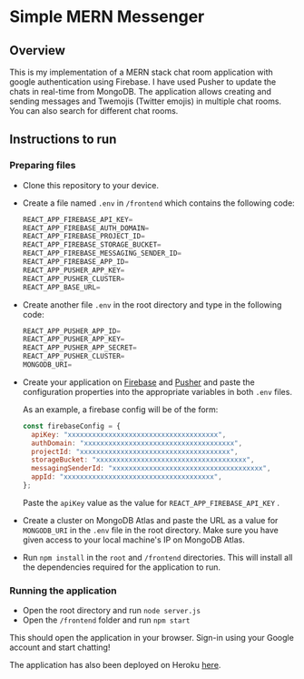 # Simple MERN Messenger

## Overview

This is my implementation of a MERN stack chat room application with google authentication using Firebase. I have used Pusher to update the chats in real-time from MongoDB. The application allows creating and sending messages and Twemojis (Twitter emojis) in multiple chat rooms. You can also search for different chat rooms.

## Instructions to run

### Preparing files

- Clone this repository to your device.
- Create a file named `.env` in `/frontend` which contains the following code:

  ```jsx
  REACT_APP_FIREBASE_API_KEY=
  REACT_APP_FIREBASE_AUTH_DOMAIN=
  REACT_APP_FIREBASE_PROJECT_ID=
  REACT_APP_FIREBASE_STORAGE_BUCKET=
  REACT_APP_FIREBASE_MESSAGING_SENDER_ID=
  REACT_APP_FIREBASE_APP_ID=
  REACT_APP_PUSHER_APP_KEY=
  REACT_APP_PUSHER_CLUSTER=
  REACT_APP_BASE_URL=
  ```

- Create another file `.env` in the root directory and type in the following code:

  ```jsx
  REACT_APP_PUSHER_APP_ID=
  REACT_APP_PUSHER_APP_KEY=
  REACT_APP_PUSHER_APP_SECRET=
  REACT_APP_PUSHER_CLUSTER=
  MONGODB_URI=
  ```

- Create your application on [Firebase](https://firebase.google.com/) and [Pusher](https://pusher.com/) and paste the configuration properties into the appropriate variables in both `.env` files.

  As an example, a firebase config will be of the form:

  ```jsx
  const firebaseConfig = {
    apiKey: "xxxxxxxxxxxxxxxxxxxxxxxxxxxxxxxxxxxxx",
    authDomain: "xxxxxxxxxxxxxxxxxxxxxxxxxxxxxxxxxxxxx",
    projectId: "xxxxxxxxxxxxxxxxxxxxxxxxxxxxxxxxxxxxx",
    storageBucket: "xxxxxxxxxxxxxxxxxxxxxxxxxxxxxxxxxxxxx",
    messagingSenderId: "xxxxxxxxxxxxxxxxxxxxxxxxxxxxxxxxxxxxx",
    appId: "xxxxxxxxxxxxxxxxxxxxxxxxxxxxxxxxxxxxx",
  };
  ```

  Paste the `apiKey` value as the value for `REACT_APP_FIREBASE_API_KEY` .

- Create a cluster on MongoDB Atlas and paste the URL as a value for `MONGODB_URI` in the `.env` file in the root directory. Make sure you have given access to your local machine's IP on MongoDB Atlas.
- Run `npm install` in the `root` and `/frontend` directories. This will install all the dependencies required for the application to run.

### Running the application

- Open the root directory and run `node server.js`
- Open the `/frontend` folder and run `npm start`

This should open the application in your browser. Sign-in using your Google account and start chatting!

The application has also been deployed on Heroku [here](https://app-messenger-mern.herokuapp.com/).
